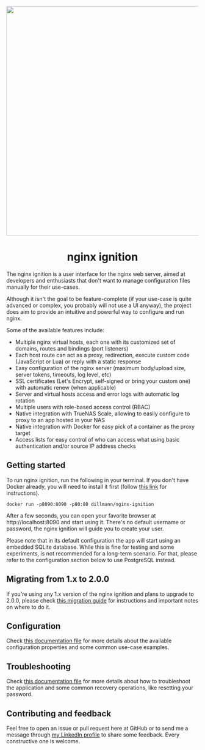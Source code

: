 <p align="center">
    <img src="docs/readme-screenshots-v2.png" alt="" width="600" />
</p>
<h1 align="center">
    nginx ignition
</h1>

The nginx ignition is a user interface for the nginx web server, aimed at developers and enthusiasts that don't
want to manage configuration files manually for their use-cases. 

Although it isn't the goal to be feature-complete (if your use-case is quite advanced or complex, you probably will not 
use a UI anyway), the project does aim to provide an intuitive and powerful way to configure and run nginx.

Some of the available features include:
- Multiple nginx virtual hosts, each one with its customized set of domains, routes and bindings (port listeners)
- Each host route can act as a proxy, redirection, execute custom code (JavaScript or Lua) or reply with a static 
  response
- Easy configuration of the nginx server (maximum body/upload size, server tokens, timeouts, log level, etc)
- SSL certificates (Let's Encrypt, self-signed or bring your custom one) with automatic renew (when applicable)
- Server and virtual hosts access and error logs with automatic log rotation
- Multiple users with role-based access control (RBAC)
- Native integration with TrueNAS Scale, allowing to easily configure to proxy to an app hosted in your NAS
- Native integration with Docker for easy pick of a container as the proxy target
- Access lists for easy control of who can access what using basic authentication and/or source IP address checks 

## Getting started

To run nginx ignition, run the following in your terminal. If you don't have Docker already, you will need to install 
it first (follow [this link](https://www.docker.com/get-started/) for instructions).

```shell
docker run -p8090:8090 -p80:80 dillmann/nginx-ignition
```

After a few seconds, you can open your favorite browser at http://localhost:8090 and start using it. There's no 
default username or password, the nginx ignition will guide you to create your user.

Please note that in its default configuration the app will start using an embedded SQLite database. While this is fine
for testing and some experiments, is not recommended for a long-term scenario. For that, please refer to the 
configuration section below to use PostgreSQL instead.

## Migrating from 1.x to 2.0.0

If you're using any 1.x version of the nginx ignition and plans to upgrade to 2.0.0, please check 
[this migration guide](docs/migration-guide.md) for instructions and important notes on where to do it.

## Configuration

Check [this documentation file](docs/configuration-properties.md) for more details about the available configuration 
properties and some common use-case examples.

## Troubleshooting

Check [this documentation file](docs/troubleshooting.md) for more details about how to troubleshoot the application
and some common recovery operations, like resetting your password.

## Contributing and feedback

Feel free to open an issue or pull request here at GitHub or to send me a message through
[my LinkedIn profile](https://linkedin.com/in/lucasdillmann) to share some feedback. Every constructive one is welcome.
